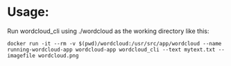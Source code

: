 # Usage:

Run wordcloud_cli using ./wordcloud as the working directory like this:

```
docker run -it --rm -v $(pwd)/wordcloud:/usr/src/app/wordcloud --name running-wordcloud-app wordcloud-app wordcloud_cli --text mytext.txt --imagefile wordcloud.png
```
